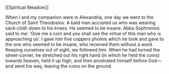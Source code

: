 [[Spiritual Meadow]]
 
When I and my companion were in Alexandria, one day we went to the Church of Saint Theodosios. A bald man accosted us who was wearing sack-cloth down to his knees. He seemed to be insane. Abba Sophronios said to me: ‘Give me a coin and you shall see the virtue of this man who is approaching us’. I gave him five coppers pholeis which he took and gave to the one who seemed to be insane, who received them without a word. Keeping ourselves out of sight, we followed him. When he had turned the street-corner, he stretched out his right hand (in which he held the coins) towards heaven, held it up high, and then prostrated himself before God— and went his way, leaving the coins on the ground.
